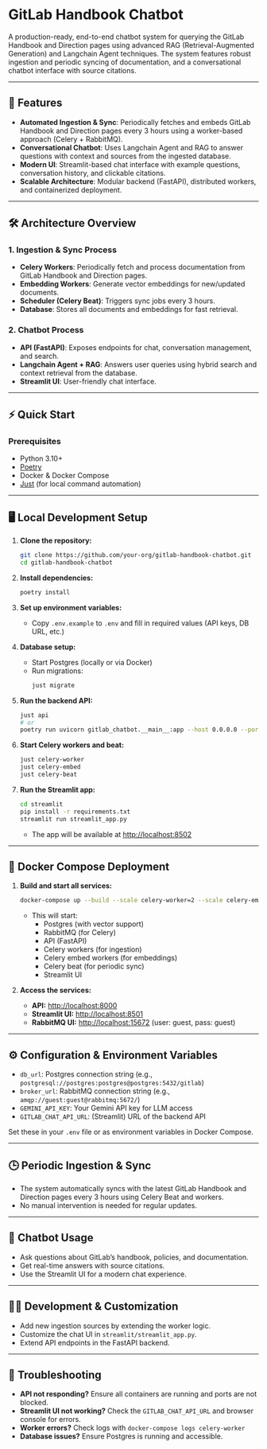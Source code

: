 # GitLab Handbook Chatbot

A production-ready, end-to-end chatbot system for querying the GitLab Handbook and Direction pages using advanced RAG (Retrieval-Augmented Generation) and Langchain Agent techniques. The system features robust ingestion and periodic syncing of documentation, and a conversational chatbot interface with source citations.

---

## 🚀 Features

- **Automated Ingestion & Sync**: Periodically fetches and embeds GitLab Handbook and Direction pages every 3 hours using a worker-based approach (Celery + RabbitMQ).
- **Conversational Chatbot**: Uses Langchain Agent and RAG to answer questions with context and sources from the ingested database.
- **Modern UI**: Streamlit-based chat interface with example questions, conversation history, and clickable citations.
- **Scalable Architecture**: Modular backend (FastAPI), distributed workers, and containerized deployment.

---

## 🛠️ Architecture Overview

### 1. **Ingestion & Sync Process**
- **Celery Workers**: Periodically fetch and process documentation from GitLab Handbook and Direction pages.
- **Embedding Workers**: Generate vector embeddings for new/updated documents.
- **Scheduler (Celery Beat)**: Triggers sync jobs every 3 hours.
- **Database**: Stores all documents and embeddings for fast retrieval.

### 2. **Chatbot Process**
- **API (FastAPI)**: Exposes endpoints for chat, conversation management, and search.
- **Langchain Agent + RAG**: Answers user queries using hybrid search and context retrieval from the database.
- **Streamlit UI**: User-friendly chat interface.

---

## ⚡ Quick Start

### Prerequisites
- Python 3.10+
- [Poetry](https://python-poetry.org/)
- Docker & Docker Compose
- [Just](https://github.com/casey/just) (for local command automation)

---

## 🖥️ Local Development Setup

1. **Clone the repository:**
   ```bash
   git clone https://github.com/your-org/gitlab-handbook-chatbot.git
   cd gitlab-handbook-chatbot
   ```

2. **Install dependencies:**
   ```bash
   poetry install
   ```

3. **Set up environment variables:**
   - Copy `.env.example` to `.env` and fill in required values (API keys, DB URL, etc.)

4. **Database setup:**
   - Start Postgres (locally or via Docker)
   - Run migrations:
     ```bash
     just migrate
     ```

5. **Run the backend API:**
   ```bash
   just api
   # or
   poetry run uvicorn gitlab_chatbot.__main__:app --host 0.0.0.0 --port 8000
   ```

6. **Start Celery workers and beat:**
   ```bash
   just celery-worker
   just celery-embed
   just celery-beat
   ```

7. **Run the Streamlit app:**
   ```bash
   cd streamlit
   pip install -r requirements.txt
   streamlit run streamlit_app.py
   ```
   - The app will be available at [http://localhost:8502](http://localhost:8502)

---

## 🐳 Docker Compose Deployment

1. **Build and start all services:**
   ```bash
   docker-compose up --build --scale celery-worker=2 --scale celery-embed=3
   ```
   - This will start:
     - Postgres (with vector support)
     - RabbitMQ (for Celery)
     - API (FastAPI)
     - Celery workers (for ingestion)
     - Celery embed workers (for embeddings)
     - Celery beat (for periodic sync)
     - Streamlit UI

2. **Access the services:**
   - **API:** [http://localhost:8000](http://localhost:8000)
   - **Streamlit UI:** [http://localhost:8501](http://localhost:8501)
   - **RabbitMQ UI:** [http://localhost:15672](http://localhost:15672) (user: guest, pass: guest)

---

## ⚙️ Configuration & Environment Variables

- `db_url`: Postgres connection string (e.g., `postgresql://postgres:postgres@postgres:5432/gitlab`)
- `broker_url`: RabbitMQ connection string (e.g., `amqp://guest:guest@rabbitmq:5672/`)
- `GEMINI_API_KEY`: Your Gemini API key for LLM access
- `GITLAB_CHAT_API_URL`: (Streamlit) URL of the backend API

Set these in your `.env` file or as environment variables in Docker Compose.

---

## 🕒 Periodic Ingestion & Sync
- The system automatically syncs with the latest GitLab Handbook and Direction pages every 3 hours using Celery Beat and workers.
- No manual intervention is needed for regular updates.

---

## 💬 Chatbot Usage
- Ask questions about GitLab’s handbook, policies, and documentation.
- Get real-time answers with source citations.
- Use the Streamlit UI for a modern chat experience.

---

## 🧑‍💻 Development & Customization
- Add new ingestion sources by extending the worker logic.
- Customize the chat UI in `streamlit/streamlit_app.py`.
- Extend API endpoints in the FastAPI backend.

---

## 🛟 Troubleshooting
- **API not responding?** Ensure all containers are running and ports are not blocked.
- **Streamlit UI not working?** Check the `GITLAB_CHAT_API_URL` and browser console for errors.
- **Worker errors?** Check logs with `docker-compose logs celery-worker`
- **Database issues?** Ensure Postgres is running and accessible.
